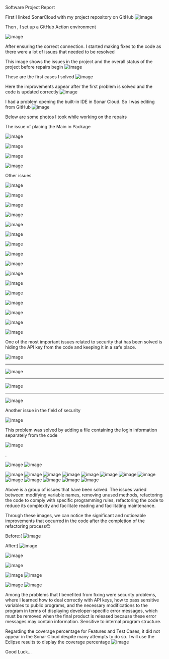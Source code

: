 Software Project Report


First I linked SonarCloud with my project repository on GitHub
 ![image](https://github.com/user-attachments/assets/27320d3f-cc2d-488e-ae99-d0700f44f109)

Then , I set up a GitHub Action environment
 
![image](https://github.com/user-attachments/assets/c5a592de-36bd-4467-acb5-1b0d4f29828c)

After ensuring the correct connection. I started making fixes to the code as there were a lot of issues that needed to be resolved


This image shows the issues in the project and the overall status of the project before repairs begin
![image](https://github.com/user-attachments/assets/e3480a72-a632-4e61-9a24-729b2dbf0ee1)

 
These are the first cases I solved
 ![image](https://github.com/user-attachments/assets/055b8435-88b2-48ae-92f7-9927be45d4af)

Here the improvements appear after the first problem is solved and the code is updated correctly
![image](https://github.com/user-attachments/assets/8507c417-ffd9-4a6f-9747-fe54c4496e83)

 
I had a problem opening the built-in IDE in Sonar Cloud. So I was editing from GitHub 
![image](https://github.com/user-attachments/assets/5f71b544-06b8-4b66-8322-88e2d4260b29)

Below are some photos I took while working on the repairs











The issue of placing the Main in Package

 ![image](https://github.com/user-attachments/assets/7d9610b8-2383-459a-a75c-33809aa61e9e)

 ![image](https://github.com/user-attachments/assets/f05f8747-9fdf-4f4d-b40f-03ec36b02a68)

 
 ![image](https://github.com/user-attachments/assets/f804bac6-2311-4249-8d52-e31816233196)

![image](https://github.com/user-attachments/assets/3b3e1710-d1bf-49e9-9efe-1e2f84bda6ac)

Other issues

 ![image](https://github.com/user-attachments/assets/fcd1d05f-7046-4cd3-804f-522cef1876f5)

 
 ![image](https://github.com/user-attachments/assets/0c027ea0-f327-4cc2-bf70-64291706bc94)

 
 ![image](https://github.com/user-attachments/assets/b9b92ef2-aeb7-4390-9ea9-43e9d44675fd)

 
  ![image](https://github.com/user-attachments/assets/2ea63094-cde9-4654-b12a-b82da1ea88d3)

 
 
 ![image](https://github.com/user-attachments/assets/8b5b487a-eca9-4f24-af16-5c2b9ff09510)

 
 ![image](https://github.com/user-attachments/assets/6076dcca-618c-4e2e-8d0c-4b23d94005f4)

 ![image](https://github.com/user-attachments/assets/70b55c19-1f48-4160-ab14-39be6103c696)

 
 ![image](https://github.com/user-attachments/assets/51a235be-c6ae-4046-8491-b7aee4eb4e5d)

![image](https://github.com/user-attachments/assets/5491d2a0-f45b-4b4c-9dc4-284bdd2d7363)

![image](https://github.com/user-attachments/assets/227b9751-f9f9-493f-9726-8e5f9d83fc27)

![image](https://github.com/user-attachments/assets/5b9f7324-5f8f-4322-97f2-6cfc92d42165)


![image](https://github.com/user-attachments/assets/9e10dc2a-f007-4abf-b268-6889ef901802)

![image](https://github.com/user-attachments/assets/da3042cc-e0b1-4f18-bbbb-08cbcb1b37b0)

![image](https://github.com/user-attachments/assets/4736816a-abd8-468e-b6eb-fa486be979db)


![image](https://github.com/user-attachments/assets/4f64fc00-4d9d-462c-9be2-2d7e75e351f6)

![image](https://github.com/user-attachments/assets/aa0c3189-8d23-47bd-a79d-4bd62defc167)








One of the most important issues related to security that has been solved is hiding the API key from the code and keeping it in a safe place.

 ![image](https://github.com/user-attachments/assets/16853e92-64ee-4065-b554-340938d95ec2)

--------------------------
 ![image](https://github.com/user-attachments/assets/249fb58d-3c66-405e-b18a-723354ceb345)

-----------------
 ![image](https://github.com/user-attachments/assets/4a8ba30d-aff1-4e20-98c5-11a2892b9aa9)

----------------------
 ![image](https://github.com/user-attachments/assets/f3a64816-5558-4013-87b0-f894731a3ebf)


Another issue in the field of security
 
 ![image](https://github.com/user-attachments/assets/279ddf4b-9505-47e8-aacb-1d05cee8e099)


This problem was solved by adding a file containing the login information separately from the code
 
![image](https://github.com/user-attachments/assets/e17cd0f7-8d8d-4345-9e01-1f4c356f909c)

.

![image](https://github.com/user-attachments/assets/23954c74-4540-4201-b59d-7787682f224c)
![image](https://github.com/user-attachments/assets/bbcac4b9-b7d4-4ccd-830d-1d615fd7bd58)

![image](https://github.com/user-attachments/assets/1030dc4e-1f85-4913-aab5-2d7f455c3363)
![image](https://github.com/user-attachments/assets/d147a83a-c2d4-4c5e-b15e-ef30f0f6f5bf)
![image](https://github.com/user-attachments/assets/07a880cd-0243-402b-87ab-7ead82c777d5)
![image](https://github.com/user-attachments/assets/65171056-d2ba-45a4-976c-672105fc9a39)
![image](https://github.com/user-attachments/assets/456d2524-30d5-4751-af9a-960073750977)
![image](https://github.com/user-attachments/assets/b81324c9-c95b-4839-87a7-944e3ea54ac6)
![image](https://github.com/user-attachments/assets/6a8ba2fd-c1e0-40d5-a6af-b97077472fea)
![image](https://github.com/user-attachments/assets/7a21902a-23eb-43c0-9999-57b183e168e0)
![image](https://github.com/user-attachments/assets/571921c3-d2ad-4f22-973e-346ceb6864f2)
![image](https://github.com/user-attachments/assets/5f1da8af-09ab-4815-a58e-2ba435d26b30)
![image](https://github.com/user-attachments/assets/b4dca002-8b4a-4f6a-a357-9e1287136c98)
![image](https://github.com/user-attachments/assets/53b3ddba-4b12-4b60-9c5f-95d1f41ff4b9)
![image](https://github.com/user-attachments/assets/7629c83e-f3b2-413c-a5f1-a220d02a9724)

               

Above is a group of issues that have been solved. The issues varied between: modifying variable names, removing unused methods, refactoring the code to comply with specific programming rules, refactoring the code to reduce its complexity and facilitate reading and facilitating maintenance.


Through these images, we can notice the significant and noticeable improvements that occurred in the code after the completion of the refactoring process😊







Before:(
![image](https://github.com/user-attachments/assets/762ccb0d-4e1f-445e-ac51-6387ef74e212)

 

After:)
![image](https://github.com/user-attachments/assets/07dfb578-65cf-4102-836b-4650ab454c13)

 ![image](https://github.com/user-attachments/assets/0185ee8e-cd62-44cb-bda1-d0eaa3771845)

![image](https://github.com/user-attachments/assets/a35bc5ec-e126-42bb-b51f-c827e0055811)

 ![image](https://github.com/user-attachments/assets/bc2fef21-6a80-4784-92a2-17bd3613b928)
![image](https://github.com/user-attachments/assets/8101ffa3-9885-4ed7-b663-717f6749a60e)

 ![image](https://github.com/user-attachments/assets/6325b403-c1be-4c34-bfa0-8bc9cd8ac5bb)
![image](https://github.com/user-attachments/assets/84abc220-3c31-468a-9983-604d36102984)

   
  
Among the problems that I benefited from fixing were security problems, where I learned how to deal correctly with API keys, how to pass sensitive variables to public programs, and the necessary modifications to the program in terms of displaying developer-specific error messages, which must be removed when the final product is released because these error messages may contain information. Sensitive to internal program structure.


Regarding the coverage percentage for Features and Test Cases, it did not appear in the Sonar Cloud despite many attempts to do so. I will use the Eclipse results to display the coverage percentage
 ![image](https://github.com/user-attachments/assets/ce44b4e3-2eac-457a-9c5b-7bd1e2763d91)

Good Luck...
